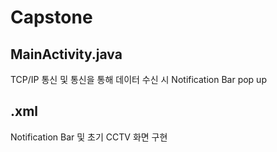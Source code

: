 # Capstone

## MainActivity.java
TCP/IP 통신 및 통신을 통해 데이터 수신 시 Notification Bar pop up

## .xml
Notification Bar 및 초기 CCTV 화면 구현
